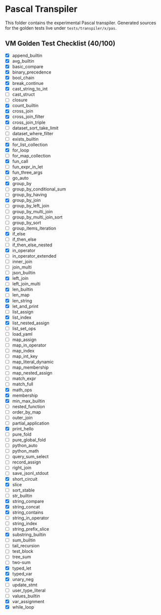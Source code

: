 # Pascal Transpiler

This folder contains the experimental Pascal transpiler.
Generated sources for the golden tests live under `tests/transpiler/x/pas`.

## VM Golden Test Checklist (40/100)
- [x] append_builtin
- [x] avg_builtin
- [x] basic_compare
- [x] binary_precedence
- [x] bool_chain
- [x] break_continue
- [x] cast_string_to_int
- [ ] cast_struct
- [ ] closure
- [x] count_builtin
- [x] cross_join
- [x] cross_join_filter
- [x] cross_join_triple
- [ ] dataset_sort_take_limit
- [ ] dataset_where_filter
- [ ] exists_builtin
- [x] for_list_collection
- [x] for_loop
- [ ] for_map_collection
- [x] fun_call
- [ ] fun_expr_in_let
- [x] fun_three_args
- [ ] go_auto
- [x] group_by
- [ ] group_by_conditional_sum
- [ ] group_by_having
- [x] group_by_join
- [ ] group_by_left_join
- [ ] group_by_multi_join
- [ ] group_by_multi_join_sort
- [ ] group_by_sort
- [ ] group_items_iteration
- [x] if_else
- [ ] if_then_else
- [ ] if_then_else_nested
- [x] in_operator
- [ ] in_operator_extended
- [ ] inner_join
- [ ] join_multi
- [ ] json_builtin
- [x] left_join
- [ ] left_join_multi
- [x] len_builtin
- [ ] len_map
- [x] len_string
- [x] let_and_print
- [ ] list_assign
- [x] list_index
- [x] list_nested_assign
- [ ] list_set_ops
- [ ] load_yaml
- [ ] map_assign
- [ ] map_in_operator
- [ ] map_index
- [ ] map_int_key
- [ ] map_literal_dynamic
- [ ] map_membership
- [ ] map_nested_assign
- [ ] match_expr
- [ ] match_full
- [x] math_ops
- [x] membership
- [x] min_max_builtin
- [ ] nested_function
- [ ] order_by_map
- [ ] outer_join
- [ ] partial_application
- [x] print_hello
- [ ] pure_fold
- [ ] pure_global_fold
- [ ] python_auto
- [ ] python_math
- [ ] query_sum_select
- [ ] record_assign
- [ ] right_join
- [ ] save_jsonl_stdout
- [x] short_circuit
- [x] slice
- [ ] sort_stable
- [ ] str_builtin
- [x] string_compare
- [x] string_concat
- [x] string_contains
- [ ] string_in_operator
- [ ] string_index
- [ ] string_prefix_slice
- [x] substring_builtin
- [ ] sum_builtin
- [ ] tail_recursion
- [ ] test_block
- [ ] tree_sum
- [ ] two-sum
- [x] typed_let
- [x] typed_var
- [x] unary_neg
- [ ] update_stmt
- [ ] user_type_literal
- [ ] values_builtin
- [x] var_assignment
- [x] while_loop
